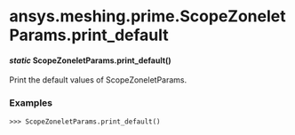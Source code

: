# ansys.meshing.prime.ScopeZoneletParams.print_default

#### *static* ScopeZoneletParams.print_default()

Print the default values of ScopeZoneletParams.

### Examples

```pycon
>>> ScopeZoneletParams.print_default()
```

<!-- !! processed by numpydoc !! -->
